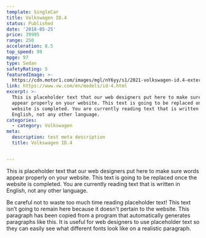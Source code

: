 ```yaml
---
template: SingleCar
title: Volkswagen ID.4
status: Published
date: '2018-05-25'
price: 39995
range: 250
acceleration: 8.5
top_speed: 99
mpge: 97
type: Sedan
safetyRating: 5
featuredImage: >-
  https://cdn.motor1.com/images/mgl/nY6yy/s1/2021-volkswagen-id.4-exterior-in-motion.jpg
link: https://www.vw.com/en/models/id-4.html
excerpt: >-
  This is placeholder text that our web designers put here to make sure words
  appear properly on your website. This text is going to be replaced once the
  website is completed. You are currently reading text that is written in
  English, not any other language.
categories:
  - category: Volkswagen
meta:
  description: test meta description
  title: Volkswagen ID.4


---
```


This is placeholder text that our web designers put here to make sure words appear properly on your website. This text is going to be replaced once the website is completed. You are currently reading text that is written in English, not any other language.

Be careful not to waste too much time reading placeholder text! This text isn’t going to remain here because it doesn't pertain to the website. This paragraph has been copied from a program that automatically generates paragraphs like this. It is useful for web designers to use placeholder text so they can easily see what different fonts look like on a realistic paragraph.
